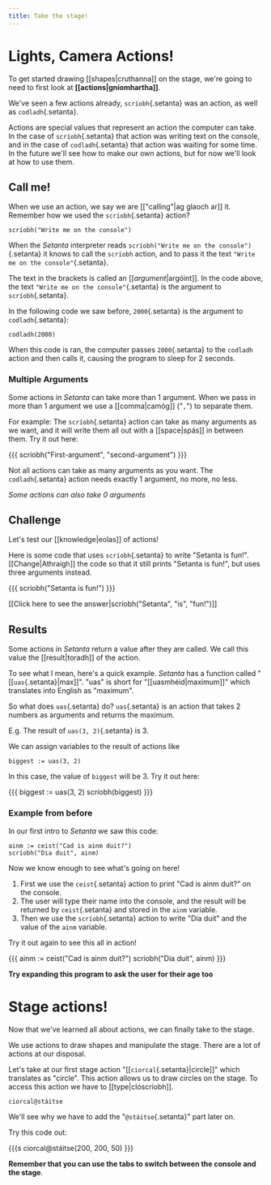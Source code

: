 ```yaml
---
title: Take the stage!
---
```


# Lights, Camera Actions!

To get started drawing [[shapes|cruthanna]] on the stage, we're going to need to first look
at **[[actions|gníomhartha]]**.

We've seen a few actions already, `scríobh`{.setanta} was an action, as well as `codladh`{.setanta}.

Actions are special values that represent an action the computer can take. In the case of `scríobh`{.setanta} that action was writing text on the console, and in the case of `codladh`{.setanta} that action was waiting for some time. In the future we'll see how to make our own actions, but for now we'll look at how to use them.

## Call me!

When we use an action, we say we are [["calling"|ag glaoch ar]] it. Remember how we used the `scríobh`{.setanta} action?

```{.setanta .numberLines}
scríobh("Write me on the console")
```

When the *Setanta* interpreter reads `scríobh("Write me on the console")`{.setanta} it knows to call the `scríobh` action, and to pass it the text `"Write me on the console"`{.setanta}.

The text in the brackets is called an [[*argument*|argóint]]. In the code above, the text `"Write me on the console"`{.setanta} is the argument to `scríobh`{.setanta}.

In the following code we saw before, `2000`{.setanta} is the argument to `codladh`{.setanta}:

```{.setanta .numberLines}
codladh(2000)
```

When this code is ran, the computer passes `2000`{.setanta} to the `codladh` action and then calls it,
causing the program to sleep for 2 seconds.

### Multiple Arguments

Some actions in *Setanta* can take more than 1 argument. When we pass in more than 1 argument we use a [[comma|camóg]] ("`,`") to separate them.

For example: The `scríobh`{.setanta} action can take as many arguments as we want, and it will write them all out with a [[space|spás]] in between them. Try it out here:

{{{
scríobh("First-argument", "second-argument")
}}}

Not all actions can take as many arguments as you want. The `codladh`{.setanta} action needs exactly 1 argument, no more, no less.

*Some actions can also take 0 arguments*

## Challenge

Let's test our [[knowledge|eolas]] of actions!

Here is some code that uses `scríobh`{.setanta} to write "Setanta is fun!".
[[Change|Athraigh]] the code so that it still prints "Setanta is fun!", but uses three arguments instead.

{{{
scríobh("Setanta is fun!")
}}}

[[Click here to see the answer|scríobh(&quot;Setanta&quot;, &quot;is&quot;, &quot;fun!&quot;)]]

## Results

Some actions in *Setanta* return a value after they are called. We call this value the [[result|toradh]] of the action.

To see what I mean, here's a quick example. *Setanta* has a function called "[[`uas`{.setanta}|max]]". "uas" is short for "[[uasmhéid|maximum]]" which translates into English as "maximum".

So what does `uas`{.setanta} do? `uas`{.setanta} is an action that takes 2 numbers as arguments and returns the maximum.

E.g. The result of `uas(3, 2)`{.setanta} is 3.

We can assign variables to the result of actions like 

```{.setanta .numberLines}
biggest := uas(3, 2)
```

In this case, the value of `biggest` will be 3. Try it out here:

{{{
biggest := uas(3, 2)
scríobh(biggest)
}}}

### Example from before

In our first intro to *Setanta* we saw this code:

```{.setanta .numberLines}
ainm := ceist("Cad is ainm duit?")
scríobh("Dia duit", ainm)
```

Now we know enough to see what's going on here!

1. First we use the `ceist`{.setanta} action to print "Cad is ainm duit?" on the console.
2. The user will type their name into the console, and the result will be returned by `ceist`{.setanta} and stored in the `ainm` variable.
3. Then we use the `scríobh`{.setanta} action to write "Dia duit" and the value of the `ainm` variable.

Try it out again to see this all in action!

{{{
ainm := ceist("Cad is ainm duit?")
scríobh("Dia duit", ainm)
}}}

**Try expanding this program to ask the user for their age too**

# Stage actions!

Now that we've learned all about actions, we can finally take to the stage.

We use actions to draw shapes and manipulate the stage. There are a lot of actions at our disposal.

Let's take at our first stage action "[[`ciorcal`{.setanta}|circle]]" which translates as "circle". This action allows us to draw circles on the stage. To access this action we have to [[type|clóscríobh]].

```{.setanta .numberLines}
ciorcal@stáitse
```

We'll see why we have to add the "`@stáitse`{.setanta}" part later on.

Try this code out:

{{{s
ciorcal@stáitse(200, 200, 50)
}}}

**Remember that you can use the tabs to switch between the console and the stage**.
